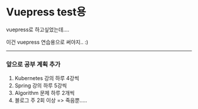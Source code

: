 # Vuepress test용

vuepress로 하고싶었는데....

이건 vuepress 연습용으로 써야지.. :)

-----

### 앞으로 공부 계획 추가

1. Kubernetes 강의 하루 4강씩
2. Spring 강의 하루 5강씩
3. Algorithm 문제 하루 2개씩
4. 블로그 주 2회 이상 
=> 죽음뿐.....
